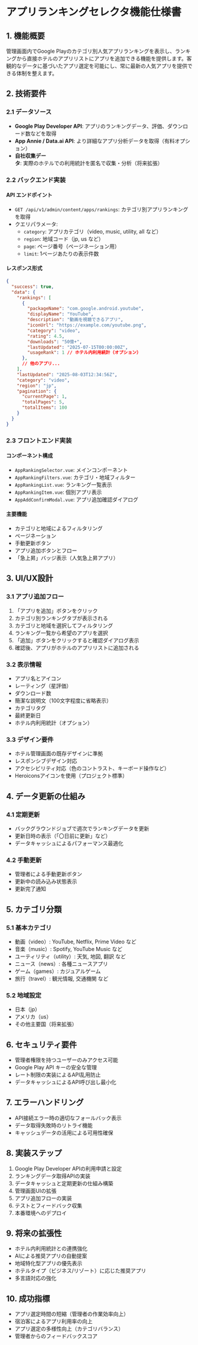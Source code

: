 # アプリランキングセレクタ機能仕様書

## 1. 機能概要

管理画面内でGoogle Playのカテゴリ別人気アプリランキングを表示し、ランキングから直接ホテルのアプリリストにアプリを追加できる機能を提供します。客観的なデータに基づいたアプリ選定を可能にし、常に最新の人気アプリを提供できる体制を整えます。

## 2. 技術要件

### 2.1 データソース
- **Google Play Developer API**: アプリのランキングデータ、評価、ダウンロード数などを取得
- **App Annie / Data.ai API**: より詳細なアプリ分析データを取得（有料オプション）
- **自社収集データ**: 実際のホテルでの利用統計を匿名で収集・分析（将来拡張）

### 2.2 バックエンド実装

#### API エンドポイント
- `GET /api/v1/admin/content/apps/rankings`: カテゴリ別アプリランキングを取得
- クエリパラメータ:
  - `category`: アプリカテゴリ（video, music, utility, all など）
  - `region`: 地域コード（jp, us など）
  - `page`: ページ番号（ページネーション用）
  - `limit`: 1ページあたりの表示件数

#### レスポンス形式
```json
{
  "success": true,
  "data": {
    "rankings": [
      {
        "packageName": "com.google.android.youtube",
        "displayName": "YouTube",
        "description": "動画を視聴できるアプリ",
        "iconUrl": "https://example.com/youtube.png",
        "category": "video",
        "rating": 4.5,
        "downloads": "50億+",
        "lastUpdated": "2025-07-15T00:00:00Z",
        "usageRank": 1 // ホテル内利用統計（オプション）
      },
      // 他のアプリ...
    ],
    "lastUpdated": "2025-08-03T12:34:56Z",
    "category": "video",
    "region": "jp",
    "pagination": {
      "currentPage": 1,
      "totalPages": 5,
      "totalItems": 100
    }
  }
}
```

### 2.3 フロントエンド実装

#### コンポーネント構成
- `AppRankingSelector.vue`: メインコンポーネント
- `AppRankingFilters.vue`: カテゴリ・地域フィルター
- `AppRankingList.vue`: ランキング一覧表示
- `AppRankingItem.vue`: 個別アプリ表示
- `AppAddConfirmModal.vue`: アプリ追加確認ダイアログ

#### 主要機能
- カテゴリと地域によるフィルタリング
- ページネーション
- 手動更新ボタン
- アプリ追加ボタンとフロー
- 「急上昇」バッジ表示（人気急上昇アプリ）

## 3. UI/UX設計

### 3.1 アプリ追加フロー
1. 「アプリを追加」ボタンをクリック
2. カテゴリ別ランキングタブが表示される
3. カテゴリと地域を選択してフィルタリング
4. ランキング一覧から希望のアプリを選択
5. 「追加」ボタンをクリックすると確認ダイアログ表示
6. 確認後、アプリがホテルのアプリリストに追加される

### 3.2 表示情報
- アプリ名とアイコン
- レーティング（星評価）
- ダウンロード数
- 簡潔な説明文（100文字程度に省略表示）
- カテゴリタグ
- 最終更新日
- ホテル内利用統計（オプション）

### 3.3 デザイン要件
- ホテル管理画面の既存デザインに準拠
- レスポンシブデザイン対応
- アクセシビリティ対応（色のコントラスト、キーボード操作など）
- Heroiconsアイコンを使用（プロジェクト標準）

## 4. データ更新の仕組み

### 4.1 定期更新
- バックグラウンドジョブで週次でランキングデータを更新
- 更新日時の表示（「〇日前に更新」など）
- データキャッシュによるパフォーマンス最適化

### 4.2 手動更新
- 管理者による手動更新ボタン
- 更新中の読み込み状態表示
- 更新完了通知

## 5. カテゴリ分類

### 5.1 基本カテゴリ
- 動画（video）: YouTube, Netflix, Prime Video など
- 音楽（music）: Spotify, YouTube Music など
- ユーティリティ（utility）: 天気, 地図, 翻訳 など
- ニュース（news）: 各種ニュースアプリ
- ゲーム（games）: カジュアルゲーム
- 旅行（travel）: 観光情報, 交通機関 など

### 5.2 地域設定
- 日本（jp）
- アメリカ（us）
- その他主要国（将来拡張）

## 6. セキュリティ要件

- 管理者権限を持つユーザーのみアクセス可能
- Google Play API キーの安全な管理
- レート制限の実装によるAPI乱用防止
- データキャッシュによるAPI呼び出し最小化

## 7. エラーハンドリング

- API接続エラー時の適切なフォールバック表示
- データ取得失敗時のリトライ機能
- キャッシュデータの活用による可用性確保

## 8. 実装ステップ

1. Google Play Developer APIの利用申請と設定
2. ランキングデータ取得APIの実装
3. データキャッシュと定期更新の仕組み構築
4. 管理画面UIの拡張
5. アプリ追加フローの実装
6. テストとフィードバック収集
7. 本番環境へのデプロイ

## 9. 将来の拡張性

- ホテル内利用統計との連携強化
- AIによる推奨アプリの自動提案
- 地域特化型アプリの優先表示
- ホテルタイプ（ビジネス/リゾート）に応じた推奨アプリ
- 多言語対応の強化

## 10. 成功指標

- アプリ選定時間の短縮（管理者の作業効率向上）
- 宿泊客によるアプリ利用率の向上
- アプリ選定の多様性向上（カテゴリバランス）
- 管理者からのフィードバックスコア
